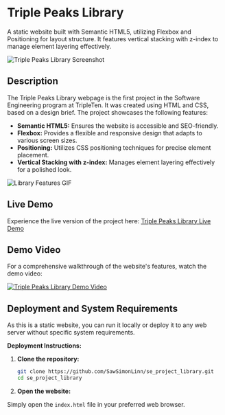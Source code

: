 # Triple Peaks Library

A static website built with Semantic HTML5, utilizing Flexbox and Positioning for layout structure. It features vertical stacking with z-index to manage element layering effectively.

![Triple Peaks Library Screenshot](https://example.com/screenshot.png)

## Description

The Triple Peaks Library webpage is the first project in the Software Engineering program at TripleTen. It was created using HTML and CSS, based on a design brief. The project showcases the following features:

- **Semantic HTML5:** Ensures the website is accessible and SEO-friendly.
- **Flexbox:** Provides a flexible and responsive design that adapts to various screen sizes.
- **Positioning:** Utilizes CSS positioning techniques for precise element placement.
- **Vertical Stacking with z-index:** Manages element layering effectively for a polished look.

![Library Features GIF](https://example.com/library-features.gif)

## Live Demo

Experience the live version of the project here: [Triple Peaks Library Live Demo](https://sawsimonlinn.github.io/se_project_library/)

## Demo Video

For a comprehensive walkthrough of the website's features, watch the demo video:

[![Triple Peaks Library Demo Video](https://example.com/demo-thumbnail.png)](https://example.com/demo-video.mp4)

## Deployment and System Requirements

As this is a static website, you can run it locally or deploy it to any web server without specific system requirements.

**Deployment Instructions:**

1. **Clone the repository:**

   ```bash
   git clone https://github.com/SawSimonLinn/se_project_library.git
   cd se_project_library

2. **Open the website:**

Simply open the `index.html` file in your preferred web browser.


